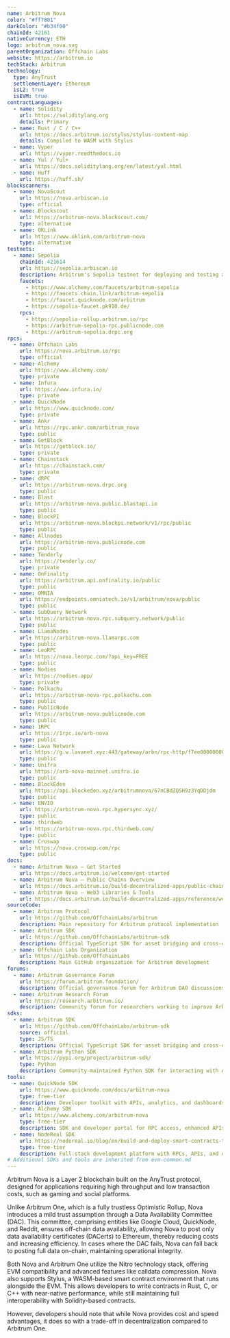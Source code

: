 ```yaml
---
name: Arbitrum Nova
color: "#ff7801"
darkColor: "#b34f00"
chainId: 42161
nativeCurrency: ETH
logo: arbitrum_nova.svg
parentOrganization: Offchain Labs
website: https://arbitrum.io
techStack: Arbitrum
technology:
  type: AnyTrust
  settlementLayer: Ethereum
  isL2: true
  isEVM: true
contractLanguages:
  - name: Solidity
    url: https://soliditylang.org
    details: Primary
  - name: Rust / C / C++
    url: https://docs.arbitrum.io/stylus/stylus-content-map
    details: Compiled to WASM with Stylus
  - name: Vyper
    url: https://vyper.readthedocs.io
  - name: Yul / Yul+
    url: https://docs.soliditylang.org/en/latest/yul.html
  - name: Huff
    url: https://huff.sh/
blockscanners:
  - name: NovaScout
    url: https://nova.arbiscan.io
    type: official
  - name: Blockscout
    url: https://arbitrum-nova.blockscout.com/
    type: alternative
  - name: OKLink
    url: https://www.oklink.com/arbitrum-nova
    type: alternative
testnets:
  - name: Sepolia
    chainId: 421614
    url: https://sepolia.arbiscan.io
    description: Arbitrum's Sepolia testnet for deploying and testing applications on Arbitrum Nova.
    faucets: 
      - https://www.alchemy.com/faucets/arbitrum-sepolia
      - https://faucets.chain.link/arbitrum-sepolia
      - https://faucet.quicknode.com/arbitrum
      - https://sepolia-faucet.pk910.de/
    rpcs:
      - https://sepolia-rollup.arbitrum.io/rpc
      - https://arbitrum-sepolia-rpc.publicnode.com
      - https://arbitrum-sepolia.drpc.org
rpcs:
  - name: Offchain Labs
    url: https://nova.arbitrum.io/rpc
    type: official
  - name: Alchemy
    url: https://www.alchemy.com/
    type: private
  - name: Infura
    url: https://www.infura.io/
    type: private
  - name: QuickNode
    url: https://www.quicknode.com/
    type: private
  - name: Ankr
    url: https://rpc.ankr.com/arbitrum_nova
    type: public
  - name: GetBlock
    url: https://getblock.io/
    type: private
  - name: Chainstack
    url: https://chainstack.com/
    type: private
  - name: dRPC
    url: https://arbitrum-nova.drpc.org
    type: public
  - name: Blast
    url: https://arbitrum-nova.public.blastapi.io
    type: public
  - name: BlockPI
    url: https://arbitrum-nova.blockpi.network/v1/rpc/public
    type: public
  - name: Allnodes
    url: https://arbitrum-nova.publicnode.com
    type: public
  - name: Tenderly
    url: https://tenderly.co/
    type: private
  - name: OnFinality
    url: https://arbitrum.api.onfinality.io/public
    type: public
  - name: OMNIA
    url: https://endpoints.omniatech.io/v1/arbitrum/nova/public
    type: public
  - name: SubQuery Network
    url: https://arbitrum-nova.rpc.subquery.network/public
    type: public
  - name: LlamaNodes
    url: https://arbitrum-nova.llamarpc.com
    type: public
  - name: LeoRPC
    url: https://nova.leorpc.com/?api_key=FREE
    type: public
  - name: Nodies
    url: https://nodies.app/
    type: private
  - name: Polkachu
    url: https://arbitrum-nova-rpc.polkachu.com
    type: public
  - name: PublicNode
    url: https://arbitrum-nova.publicnode.com
    type: public
  - name: 1RPC
    url: https://1rpc.io/arb-nova
    type: public
  - name: Lava Network
    url: https://g.w.lavanet.xyz:443/gateway/arbn/rpc-http/f7ee0000000000000000000000000000
    type: public
  - name: Unifra
    url: https://arb-nova-mainnet.unifra.io
    type: public
  - name: BlockEden
    url: https://api.blockeden.xyz/arbitrumnova/67nCBdZQSH9z3YqDDjdm
    type: public
  - name: ENVIO
    url: https://arbitrum-nova.rpc.hypersync.xyz/
    type: public
  - name: thirdweb
    url: https://arbitrum-nova.rpc.thirdweb.com/
    type: public
  - name: Croswap
    url: https://nova.croswap.com/rpc
    type: public
docs:
  - name: Arbitrum Nova – Get Started
    url: https://docs.arbitrum.io/welcome/get-started
  - name: Arbitrum Nova – Public Chains Overview
    url: https://docs.arbitrum.io/build-decentralized-apps/public-chains#arbitrum-nova
  - name: Arbitrum Nova – Web3 Libraries & Tools
    url: https://docs.arbitrum.io/build-decentralized-apps/reference/web3-libraries-tools
sourceCode:
  - name: Arbitrum Protocol
    url: https://github.com/OffchainLabs/arbitrum
    description: Main repository for Arbitrum protocol implementation
  - name: Arbitrum SDK
    url: https://github.com/OffchainLabs/arbitrum-sdk
    description: Official TypeScript SDK for asset bridging and cross-chain messaging
  - name: Offchain Labs Organization
    url: https://github.com/OffchainLabs
    description: Main GitHub organization for Arbitrum development
forums:
  - name: Arbitrum Governance Forum
    url: https://forum.arbitrum.foundation/
    description: Official governance forum for Arbitrum DAO discussions and proposals
  - name: Arbitrum Research Forum
    url: https://research.arbitrum.io/
    description: Community forum for researchers working to improve Arbitrum
sdks:
  - name: Arbitrum SDK
    url: https://github.com/OffchainLabs/arbitrum-sdk
    source: official
    type: JS/TS
    description: Official TypeScript SDK for asset bridging and cross-chain messaging on Arbitrum networks.
  - name: Arbitrum Python SDK
    url: https://pypi.org/project/arbitrum-sdk/
    type: Python
    description: Community-maintained Python SDK for interacting with Arbitrum chains, supporting asset bridging and messaging.
tools:
  - name: QuickNode SDK
    url: https://www.quicknode.com/docs/arbitrum-nova
    type: free-tier
    description: Developer toolkit with APIs, analytics, and dashboards for building apps on Arbitrum Nova.
  - name: Alchemy SDK
    url: https://www.alchemy.com/arbitrum-nova
    type: free-tier
    description: SDK and developer portal for RPC access, enhanced APIs, contract tracing, and debugging tools for Arbitrum Nova.
  - name: NodeReal SDK
    url: https://nodereal.io/blog/en/build-and-deploy-smart-contracts-to-arbitrum-nova-through-nodereal-api-service/
    type: free-tier
    description: Full-stack development platform with RPCs, APIs, and contract analytics for scaling on Arbitrum Nova.
# Additional SDKs and tools are inherited from evm-common.md
---
```


Arbitrum Nova is a Layer 2 blockchain built on the AnyTrust protocol, designed for applications requiring high throughput and low transaction costs, such as gaming and social platforms.

Unlike Arbitrum One, which is a fully trustless Optimistic Rollup, Nova introduces a mild trust assumption through a Data Availability Committee (DAC). This committee, comprising entities like Google Cloud, QuickNode, and Reddit, ensures off-chain data availability, allowing Nova to post only data availability certificates (DACerts) to Ethereum, thereby reducing costs and increasing efficiency. In cases where the DAC fails, Nova can fall back to posting full data on-chain, maintaining operational integrity.

Both Nova and Arbitrum One utilize the Nitro technology stack, offering EVM compatibility and advanced features like calldata compression. Nova also supports Stylus, a WASM-based smart contract environment that runs alongside the EVM. This allows developers to write contracts in Rust, C, or C++ with near-native performance, while still maintaining full interoperability with Solidity-based contracts.

However, developers should note that while Nova provides cost and speed advantages, it does so with a trade-off in decentralization compared to Arbitrum One.